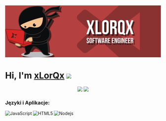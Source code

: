 [![](https://raw.githubusercontent.com/xLorQx/xLorQx/master/banner.png)](https://github.com/xLorQx)

<h1>Hi, I'm <a href="https://github.com/xLorQx">xLorQx</a> <img src="https://media.giphy.com/media/hvRJCLFzcasrR4ia7z/giphy.gif" width="25px"> </h1>

<p align="center">
  <img width="49%" src="https://github-readme-stats.vercel.app/api?username=xLorQx&show_icons=true&theme=tokyonight" />
  <img width="49%" src="https://github-readme-streak-stats.herokuapp.com/?user=xLorQx&theme=tokyonight" />
</p>

### Języki i Aplikacje:

![JavaScript](https://img.shields.io/badge/javascript-%23323330.svg?style=for-the-badge&logo=javascript&logoColor=%23F7DF1E)
![HTML5](https://img.shields.io/badge/html5-%23E34F26.svg?style=for-the-badge&logo=html5&logoColor=white)
![Nodejs](https://img.shields.io/badge/nodejs-%23E34F26.svg?style=for-the-badge&logo=nodejs&logoColor=lightblue)
  
